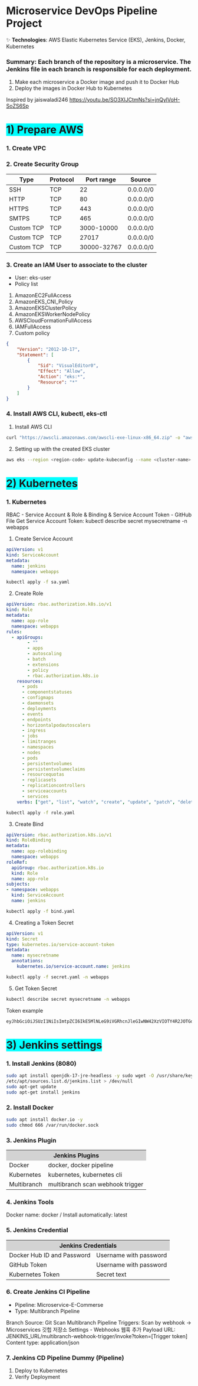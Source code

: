 # Microservice DevOps Pipeline Project

✨ **Technologies**: AWS Elastic Kubernetes Service (EKS), Jenkins, Docker, Kubernetes

### Summary: Each branch of the repository is a microservice. The Jenkins file in each branch is responsible for each deployment.
1. Make each microservice a Docker image and push it to Docker Hub
2. Deploy the images in Docker Hub to Kubernetes

Inspired by jaiswaladi246
https://youtu.be/SO3XIJCtmNs?si=jnQylVoH-SoZS6Sp

# <span style="background-color: cyan;">1) Prepare AWS</span>
### 1. Create VPC

### 2. Create Security Group
| Type | Protocol | Port range | Source |
|---------|----------|----------|----------|
| SSH | TCP | 22|0.0.0.0/0|
|HTTP|TCP|80|0.0.0.0/0|
| HTTPS | TCP | 443|0.0.0.0/0| | SMTP |TCP| 25 |0.0.0.0/0|
| SMTPS| TCP | 465|0.0.0.0/0|
| Custom TCP | TCP | 3000-10000 |0.0.0.0/0|
| Custom TCP | TCP | 27017 |0.0.0.0/0|
| Custom TCP | TCP | 30000-32767|0.0.0.0/0|

### 3. Create an IAM User to associate to the cluster
- User: eks-user
- Policy list
1. AmazonEC2FullAccess
2. AmazonEKS_CNI_Policy
3. AmazonEKSClusterPolicy
4. AmazonEKSWorkerNodePolicy
5. AWSCloudFormationFullAccess
6. IAMFullAccess
7. Custom policy
```json
{
    "Version": "2012-10-17",
    "Statement": [
        {
            "Sid": "VisualEditor0",
            "Effect": "Allow",
            "Action": "eks:*",
            "Resource": "*"
        }
    ]
}
```
### 4. Install AWS CLI, kubectl, eks-ctl
1. Install AWS CLI
```bash
curl "https://awscli.amazonaws.com/awscli-exe-linux-x86_64.zip" -o "awscliv2.zip" sudo apt install unzip unzip awscliv2.zip sudo ./aws/install aws configure ``` 2. Install kubectl ```bash curl -o kubectl https://amazon-eks.s3.us-west-2.amazonaws .com/1.19.6/2021-01-05/bin/linux/amd64/kubectl chmod +x ./kubectl sudo mv ./kubectl /usr/local/bin kubectl version --short --client ``` 3. eks-ctl ```bash curl --silent --location "https://github.com/weaveworks/eksctl/releases/latest/download/eksctl_$(uname -s)_amd64.tar.gz" | tar xz -C /tmp sudo mv /tmp/eksctl /usr/local/bin eksctl version ``` ### 5. Creating an EKS cluster 1. Creating an EKS cluster with eks-ctl ```bash eksctl create cluster --name=EKS-1 --region=us-east-1 --zones=us-east-1a,us-east-1b --without-nodegroup eksctl utils associate -iam-oidc-provider --region us-east-1 --cluster EKS-1 --approve eksctl create nodegroup --cluster=EKS-1 --region=us-east-1 --name=node2 --node-type=t2.medium --nodes=1 --nodes-min=1 --nodes-max=2 --node-volume-size=20 --ssh-access --ssh-public-key=devops-pipeline-project --managed --asg-access --external-dns-access --full-ecr-access --appmesh-access --alb-ingress-access
```

2. Setting up with the created EKS cluster
```bash
aws eks --region <region-code> update-kubeconfig --name <cluster-name>
```
# <span style="background-color: cyan;">2) Kubernetes</span>
### 1. Kubernetes
RBAC - Service Account & Role & Binding & Service Account Token - GitHub File
Get Service Account Token: kubectl describe secret mysecretname -n webapps

1. Create Service Account
```yaml
apiVersion: v1
kind: ServiceAccount
metadata:
  name: jenkins
  namespace: webapps
```
```bash 
kubectl apply -f sa.yaml
```
2. Create Role
```yaml
apiVersion: rbac.authorization.k8s.io/v1
kind: Role
metadata:
  name: app-role
  namespace: webapps
rules:
  - apiGroups:
        - ""
        - apps
        - autoscaling
        - batch
        - extensions
        - policy
        - rbac.authorization.k8s.io
    resources:
      - pods
      - componentstatuses
      - configmaps
      - daemonsets
      - deployments
      - events
      - endpoints
      - horizontalpodautoscalers
      - ingress
      - jobs
      - limitranges
      - namespaces
      - nodes
      - pods
      - persistentvolumes
      - persistentvolumeclaims
      - resourcequotas
      - replicasets
      - replicationcontrollers
      - serviceaccounts
      - services
    verbs: ["get", "list", "watch", "create", "update", "patch", "delete"]
```
```bash
kubectl apply -f role.yaml
```
3. Create Bind
```yaml
apiVersion: rbac.authorization.k8s.io/v1
kind: RoleBinding
metadata:
  name: app-rolebinding
  namespace: webapps 
roleRef:
  apiGroup: rbac.authorization.k8s.io
  kind: Role
  name: app-role 
subjects:
- namespace: webapps 
  kind: ServiceAccount
  name: jenkins 
```
```bash
kubectl apply -f bind.yaml 
```
4. Creating a Token Secret
```yaml
apiVersion: v1
kind: Secret
type: kubernetes.io/service-account-token
metadata:
  name: mysecretname
  annotations:
    kubernetes.io/service-account.name: jenkins
```

```bash
kubectl apply -f secret.yaml -n webapps
```
5. Get Token Secret
```bash
kubectl describe secret mysecretname -n webapps
```
Token example 
```bash 
eyJhbGciOiJSUzI1NiIsImtpZCI6IkE5MlNLeG9iVGRhcnJleGIwNW42XzVIOTY4R2JOTGdTdGxSRHcwMWtVWFkifQ.eyJpc3MiOiJrdWJlcm5ldGVzL3NlcnZpY2VhY2NvdW50 Iiwia3ViZXJuZXRlcy5pby9zZXJ2aWNlYWNjb3VudC9uYW1lc3BhY2UiOiJ3ZWJhcHBzIiwia3ViZXJu ZXRlcy5pby9zZXJ2aWNlYWNjb3VudC9zZWNyZXQubmFtZSI6Im15c2VjcmV0bmFtZSIsImt1YmVybmV0ZXMuaW8vc2VydmljZWFjY291bnQvc2VydmljZS1hY2NvdW50Lm5hbWU iOiJqZW5raW5zIiwia3ViZXJuZXRlcy5pby9zZXJ2aWNlYWNjb3VudC9zZXJ2aWNlLWFjY291bnQudWlkIjoiN2E3Mz dkODUtNjIwZi00NjExLTlmYmMtYTNmOGRkMmMyNDIwIiwic3ViIjoic3lzdGVtOnNlcnZpY2VhY2NvdW50OndlYmFwcHM6amVua2lucyJ9.ECg_jTdmi1uOaL0kgK3ZJ7h9pPc0XCAZVbQ5h CP0mBTHf9iJ4jj5cr8zBhTkxpGtuUZXKiMTLlHVNVKILgOXO31zdjCt8XO_p-dWAPCNxsjG42O9o6_3UDy nsArqF0QE38xwANloBFUyVKFOSV7Rn Irh6nBuapZ_hhF4y_nUnuFNtMwVf7x4_uSSOL57f7FdI6_q9CVcW6gd2xtWa5zngtP-JDSAYNV4hiKjKA
```

# <span style="background-color: cyan;">3) Jenkins settings</span> 
### 1. Install Jenkins (8080) 
```bash
sudo apt install openjdk-17-jre-headless -y sudo wget -O /usr/share/keyrings/jenkins-keyring.asc \ https://pkg.jenkins.io/debian-stable/jenkins.io-2023.key echo "deb [signed-by=/usr/share/keyrings /jenkins-keyring.asc]" \ https://pkg.jenkins.io/debian-stable binary/ | sudo tee \
/etc/apt/sources.list.d/jenkins.list > /dev/null
sudo apt-get update
sudo apt-get install jenkins
```
### 2. Install Docker
```bash
sudo apt install docker.io -y
sudo chmod 666 /var/run/docker.sock
```
### 3. Jenkins Plugin
<table>
<tr>
<th colspan="5" style="background-color: lightgray;"> Jenkins Plugins</th>
</tr>
<tr>
<td>Docker</td>
<td>docker, docker pipeline</td>
</tr>
<tr>
<td>Kubernetes</td>
<td>kubernetes, kubernetes cli</td>
</tr>
<tr>
<td>Multibranch</td>
<td>multibranch scan webhook trigger</td>
</table>

### 4. Jenkins Tools
Docker name: docker / Install automatically: latest

### 5. Jenkins Credential
<table> <tr>
<th colspan="5" style="background-color: lightgray;">Jenkins Credentials</th>
</tr>
<tr>
<td>Docker Hub ID and Password</td>
<td>Username with password</td>
</tr>
<tr>
<td>GitHub Token</td>
<td>Username with password</td>
</tr>
<tr>
<td>Kubernetes Token</td> <td>Secret text</td>
</table>

### 6. Create Jenkins CI Pipeline
- Pipeline: Microservice-E-Commerse
- Type: Multibranch Pipeline
  
Branch Source: Git
Scan Multibranch Pipeline Triggers: Scan by webhook -> Microservices 깃헙 저장소 Settings - Webhooks 웹훅 추가
Payload URL: JENKINS_URL/multibranch-webhook-trigger/invoke?token=[Trigger token]
Content type: application/json

### 7. Jenkins CD Pipeline Dummy (Pipeline)
1. Deploy to Kubernetes
2. Verify Deployment
